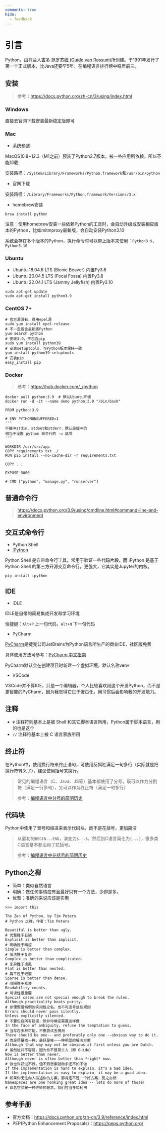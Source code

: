 ```yaml
---
comments: true
hide:
  - feedback
---
```


# 引言

Python，由荷兰人[吉多·范罗苏姆 (Guido van Rossum)](https://gvanrossum.github.io)所创建。于1991年发行了第一个正式版本，比Java还要早5年，在编程语言排行榜中稳居前三。

## 安装

> 参考：<https://docs.python.org/zh-cn/3/using/index.html>

### Windows

直接去官网下载安装最新稳定版即可

### Mac

- 系统预装

MacOS10.8~12.3（M1之前）预装了Python2.7版本，被一些应用所依赖，所以不能卸载

安装路径：`/System/Library/Frameworks/Python.framework`和`/usr/bin/python`

- 官网下载

安装路径：`/Library/Frameworks/Python.framework/Versions/3.x`

- homebrew安装

`brew install python`

注意：使用homebrew安装一些依赖Python的工具时，会自动升级或安装相应版本的Python，比如mitmproxy最新版，会自动安装Python3.10

系统会存在多个版本的Python，执行命令时可以带上版本来使用：`Python3.9`、`Python3.10`

### Ubuntu

- Ubuntu 18.04.6 LTS (Bionic Beaver) 内置Py3.6
- Ubuntu 20.04.5 LTS (Focal Fossa) 内置Py3.8
- Ubuntu 22.04.1 LTS (Jammy Jellyfish) 内置Py3.10

```shell
sudo apt-get update
sudo apt-get install python3.9
```

### CentOS 7+

```shell
# 官方源没有，得用epel源
sudo yum install epel-release
# 不一定包含最新版Python
yum search python
# 安装3.9，不包含pip
sudo yum install python39
# 安装setuptools，与Python版本保持一致
yum install python39-setuptools
# 安装pip
easy_install pip
```

### Docker

> 参考：<https://hub.docker.com/_/python>

```shell
docker pull python:3.9  # 默认Ubuntu环境
docker run -d -it --name demo python:3.9 "/bin/bash"
```

```shell
FROM python:3.9

# ENV PYTHONUNBUFFERED=1
'''
不缓冲stdin、stdout和stderr，默认是缓冲的
相当于设置 python 命令行的 -u 选项
'''

WORKDIR /usr/src/app
COPY requirements.txt ./
RUN pip install --no-cache-dir -r requirements.txt

COPY . .

EXPOSE 8000

# CMD ["python", "manage.py", "runserver"]
```

## 普通命令行

> <https://docs.python.org/3.9/using/cmdline.html#command-line-and-environment>

## 交互式命令行

- Python Shell
- [IPython](https://ipython.org/)

Python Shell 是自带命令行工具，常用于验证一些代码片段，而 IPython 是基于 Python Shell 的第三方开源交互命令行，更强大，它其实是Jupyter的内核。

`pip install ipython`

## IDE

- IDLE

IDLE是自带的简易集成开发和学习环境

快捷键：`Alt+P` 上一句代码，`Alt+N` 下一句代码

- PyCharm

[PyCharm](https://www.jetbrains.com/pycharm/)是捷克公司JetBrains为Python语言所生产的商业IDE，社区版免费

具体使用方法可参考：[PyCharm 中文指南](http://pycharm.iswbm.com/zh_CN/latest/)

PyCharm默认会在创建项目时新建一个虚拟环境，默认名称venv

- VSCode

VSCode并不算IDE，只是一个编辑器，个人比较喜欢用这个开发Python，而不是更智能的PyCharm，因为我觉得它过于傻瓜化，用习惯后会影响我的开发能力。

## 注释

- `#` 注释符则基本上是被 Shell 和其它脚本语言所用，Python属于脚本语言，用的也是这个
- `//` 注释符基本上被 C 语言家族所用

## 终止符

在Python中，使用换行符来终止语句，可使用反斜杠满足一句多行（实际就是把换行符转义了），建议使用括号来换行。

> 常见的编程语言（C、Java、JS等）基本都使用了分号，既可以作为分割符（满足一行多句），又可以作为终止符（满足一句多行）
>
> 参考：[编程语言中分号的简明历史](https://mp.weixin.qq.com/s/VLJZjMp1OuMDwIiL4NH1_g)

## 代码块

Python中使用了冒号和缩进来表示代码块，而不是花括号，更加简洁

> 从最初的`BEGIN...END`，演变为`$...$`，然后到C语言简化为`{...}`，很多类C语言基本都沿用了花括号。
>
> 参考：[编程语言中花括号的简明历史](https://mp.weixin.qq.com/s/8-DgLMBfWSnR0j8Q83UzeQ)

## Python之禅

- 简单：类似自然语言
- 明确：做任何事情应有且最好只有一个方法，少即是多。
- 优雅：准确的来说应该是实用

```shell
>>> import this

The Zen of Python, by Tim Peters
# Python 之禅，作者：Tim Peters

Beautiful is better than ugly.
# 优雅胜于丑陋
Explicit is better than implicit.
# 明确胜于晦涩
Simple is better than complex.
# 简洁胜于复杂
Complex is better than complicated.
# 复杂胜于凌乱
Flat is better than nested.
# 扁平胜于嵌套
Sparse is better than dense.
# 间隔胜于紧凑
Readability counts.
# 可读性很重要
Special cases are not special enough to break the rules.
Although practicality beats purity.
# 即便假借特例的实用性之名，也不可违背这些规则
Errors should never pass silently.
Unless explicitly silenced.
# 不要包容所有错误，除非你确定需要这样做
In the face of ambiguity, refuse the temptation to guess.
# 当存在多种可能，不要尝试去猜测
There should be one-- and preferably only one --obvious way to do it.
# 而是尽量找一种，最好是唯一一种明显的解决方案
Although that way may not be obvious at first unless you are Dutch.
# 虽然这并不容易，因为你不是荷兰人（即 Guido）
Now is better than never.
Although never is often better than *right* now.
# 做也许好过不做，但不假思索就动手还不如不做
If the implementation is hard to explain, it^s a bad idea.
If the implementation is easy to explain, it may be a good idea.
# 如果你无法向人描述你的方案，那肯定不是一个好方案，反之亦然
Namespaces are one honking great idea -- lets do more of those!
# 命名空间是一种绝妙的理念，我们应当多加利用
```

## 参考手册

- 官方文档：<https://docs.python.org/zh-cn/3.9/reference/index.html>
- PEP(Python Enhancement Proposals)：<https://peps.python.org/>
